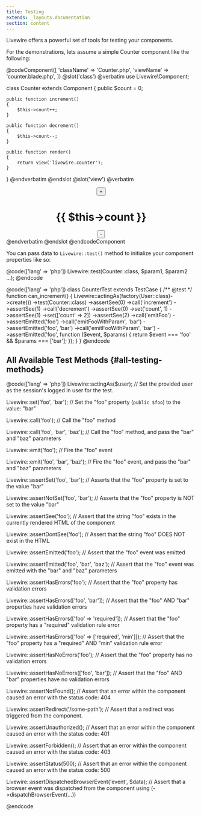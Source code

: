 ```yaml
---
title: Testing
extends: _layouts.documentation
section: content
---
```


Livewire offers a powerful set of tools for testing your components.

For the demonstrations, lets assume a simple Counter component like the following:

@codeComponent([
    'className' => 'Counter.php',
    'viewName' => 'counter.blade.php',
])
@slot('class')
@verbatim
use Livewire\Component;

class Counter extends Component
{
    public $count = 0;

    public function increment()
    {
        $this->count++;
    }

    public function decrement()
    {
        $this->count--;
    }

    public function render()
    {
        return view('livewire.counter');
    }
}
@endverbatim
@endslot
@slot('view')
@verbatim
<div style="text-align: center">
    <button wire:click="increment">+</button>
    <h1>{{ $this->count }}</h1>
    <button wire:click="decrement">-</button>
</div>
@endverbatim
@endslot
@endcodeComponent

You can pass data to `Livewire::test()` method to initialize your component properties like so:

@code(['lang' => 'php'])
Livewire::test(Counter::class, $param1, $param2 ...);
@endcode

@code(['lang' => 'php'])
class CounterTest extends TestCase
{
    /** @test */
    function can_increment()
    {
        Livewire::actingAs(factory(User::class)->create())
            ->test(Counter::class)
            ->assertSee(0)
            ->call('increment')
            ->assertSee(1)
            ->call('decrement')
            ->assertSee(0)
            ->set('count', 1)
            ->assertSee(1)
            ->set(['count' => 2])
            ->assertSee(2)
            ->call('emitFoo')
            ->assertEmitted('foo')
            ->call('emitFooWithParam', 'bar')
            ->assertEmitted('foo', 'bar')
            ->call('emitFooWithParam', 'bar')
            ->assertEmitted('foo', function ($event, $params) {
                return $event === 'foo' && $params === ['bar'];
            });
    }
}
@endcode

## All Available Test Methods {#all-testing-methods}

@code(['lang' => 'php'])
Livewire::actingAs($user);
// Set the provided user as the session's logged in user for the test.

Livewire::set('foo', 'bar');
// Set the "foo" property (`public $foo`) to the value: "bar"

Livewire::call('foo');
// Call the "foo" method

Livewire::call('foo', 'bar', 'baz');
// Call the "foo" method, and pass the "bar" and "baz" parameters

Livewire::emit('foo');
// Fire the "foo" event

Livewire::emit('foo', 'bar', 'baz');
// Fire the "foo" event, and pass the "bar" and "baz" parameters

Livewire::assertSet('foo', 'bar');
// Asserts that the "foo" property is set to the value "bar"

Livewire::assertNotSet('foo', 'bar');
// Asserts that the "foo" property is NOT set to the value "bar"

Livewire::assertSee('foo');
// Assert that the string "foo" exists in the currently rendered HTML of the component

Livewire::assertDontSee('foo');
// Assert that the string "foo" DOES NOT exist in the HTML

Livewire::assertEmitted('foo');
// Assert that the "foo" event was emitted

Livewire::assertEmitted('foo', 'bar', 'baz');
// Assert that the "foo" event was emitted with the "bar" and "baz" parameters

Livewire::assertHasErrors('foo');
// Assert that the "foo" property has validation errors

Livewire::assertHasErrors(['foo', 'bar']);
// Assert that the "foo" AND "bar" properties have validation errors

Livewire::assertHasErrors(['foo' => 'required']);
// Assert that the "foo" property has a "required" validation rule error

Livewire::assertHasErrors(['foo' => ['required', 'min']]);
// Assert that the "foo" property has a "required" AND "min" validation rule error

Livewire::assertHasNoErrors('foo');
// Assert that the "foo" property has no validation errors

Livewire::assertHasNoErrors(['foo', 'bar']);
// Assert that the "foo" AND "bar" properties have no validation errors

Livewire::assertNotFound();
// Assert that an error within the component caused an error with the status code: 404

Livewire::assertRedirect('/some-path');
// Assert that a redirect was triggered from the component.

Livewire::assertUnauthorized();
// Assert that an error within the component caused an error with the status code: 401

Livewire::assertForbidden();
// Assert that an error within the component caused an error with the status code: 403

Livewire::assertStatus(500);
// Assert that an error within the component caused an error with the status code: 500

Livewire::assertDispatchedBrowserEvent('event', $data);
// Assert that a browser event was dispatched from the component using (->dispatchBrowserEvent(...))

@endcode
